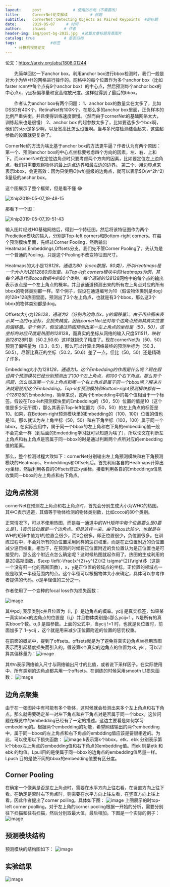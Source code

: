 ```yaml
---
layout:     post              # 使用的布局（不需要改）
title:      CornerNet论文解读          # 标题
subtitle:   CornerNet：Detecting Objects as Paired Keypoints  #副标题
date:       2019-05-07     # 时间
author:     zhiwei        # 作者
header-img: img/post-bg-2015.jpg  #这篇文章标题背景图片
catalog: true             # 是否归档
tags:               #标签
    - 计算机视觉论文
---
```


论文：<https://arxiv.org/abs/1808.01244>

&emsp;&emsp;先简单回忆一下anchor box。利用anchor box进行bbox检测时，我们一般是对大小为W*H的网格进行操作的。网格中的每个位置作为多个anchor box（比如faster rcnn中每个点有9个anchor box）的中心点，然后预测每个anchor box的中心点x，y坐标偏移量和宽高缩放尺度。这样就得到了最后的bbox。

&emsp;&emsp;作者认为anchor box有两个问题：
1、anchor box的数量实在太多了，比如DSSD有40K个，RetinaNet有100K个。在那么多的anchor box里面，正负样本的比例严重失衡。并且使得训练速度很慢。（然而由于cornerNet的基础网络太大，训练起来也是很慢）
2、anchor box 的超参数太多了，比如要选多少个box啊，他们的size是多少啊，以及宽高比怎么设置啊。当与多尺度检测结合起来，这些超参数的设置就更复杂了。

CornerNet的方法为啥比基于anchor box的方法更牛逼？作者认为有两个原因：
第一个、预测anchor box的中心点坐标要考虑四个方向的因素，左、右、上和下。而cornerNet在定位边角点时只要考虑两个方向的因素，比如要定位左上边角点，我们只需要观察物体的最上边点边界和最左边的边界。
第二个、用边界点来表示bbox，会更高效：因为只使用$O(wh)$量级的边角点，就可以表示$O(w^2h^2) $量级的anchor box。



这个图展示了整个框架，但是看不懂 😂

![Xnip2019-05-07_19-48-15](//wx4.sinaimg.cn/mw690/007ccxpDgy1g2szvm93s6j30uk0g7gtt.jpg)

那看下一个图：

![Xnip2019-05-07_19-51-43](//wx4.sinaimg.cn/mw690/007ccxpDgy1g2szx62ovzj311z09m0yi.jpg)

输入图片经过HG基础网络后，得到一个特征图，然后将该特征图作为两个Prediction模块的输入，分别是Top-left corners和Bottom-right corners。在每个预测模块里面，先经过Corner Pooling，然后输出Heatmaps,Embeddings,Offsets分支。我们先不管Corner Pooling了，先认为是一个普通的Pooling，只是这个Pooling不改变特征图尺寸。

Heatmaps的大小是128*128，通道为80（coco数据，80类），所以Heatmaps是一个大小为128*128*80的张量。以Top-left corners模块中的Heatmaps为例，其每个通道代表coco数据中的80个类别，每个通道的128*128网格中的每个点的输出表示该点是一个左上角点的概率。并且该通道预测出来的所有左上角点对应的所有bbox的物体类别都一样。举个例子，假设在通道编号为10（假设物体类别是dog）的128*128热图里面，预测出了3个左上角点，也就是有3个bbox，那么这3个bbox的物体类别都是dog。

Offsets大小为128*128，通道为2（分别为边角点x，y的偏移量）。由于用热图来表示某一点的xy坐标，会损失精度。因此cornerNet还对每个边角点预测其真实位置的偏移量。举个例子，假设通过热图预测出某一左上角点的坐标是（50，50），该坐标的对应尺度是热图的128*128，而真实的坐标从网络的输入尺度511*511，映射到128*128时是（50.2,50.6）这样就损失了精度了。现在cornerNet为（50，50）预测了偏移量为（0.3，0.5），那么可以计算出网络最终的预测坐标为（50.3，50.5）。尽管比真正的坐标（50.2，50.6）差了一点，但比（50，50）还是精确了许多。

Embedding大小为128*128，通道为1。这个Embedding的作用是什么呢？现在假设两个预测模块已经分别预测出了100个左上角点，和100个右下角点。那么有个问题，怎么知道哪一个左上角点和哪一个右上角点是属于同一个bbox呢？解决方法就是使用这个Embedding。Top-left预测模块和Bottom-right预测模块都有一个128*128的Embedding，简单来说，这两个Embedding中的每个值相当于一个标签。假设在Top-left预测模块里的Embedding的（50，50）位置的值是10（这个值是多少无所谓），那么其表示Top-left位置为（50，50）的左上角点的标签是10。如果，在Bottom-right预测模块里的Embedding的（100，100）位置的值也是10。那么就认为左上角坐标（50，50）和右下角坐标（100，100）属于同一个bbox。在实际应用中，属于同一个bbox的左上角和右下角的embedding值一般不会完全一样（到后面的Emdedding学习就可以知道为啥了），所以论文在判断左上角点和右上角点是否属于同一bbox的时是通过判断两个点所对应的embedding值的距离。

那么，整个检测过程大致如下：cornerNet分别输出左上角预测模块和右下角预测模块的Heatmaps、Embeddings和Offsets后。首先利用各自的Heatmaps计算出xy坐标，然后利用各自的Offsets修正xy坐标。接着利用各自的Embeddings信息收集同一bbox的左上角点和右下角点。

## 边角点检测
cornerNet在预测左上角点和右上角点时，首先会分别生成大小为W*H*C的热图。其中C表示通道，其值等于物体检测的物体类别数，比如coco的80个类别。

正常情况下，可以不使用热图，而是每一通道中的W*H矩阵中每个位置要么是0要么是1，1表示该位置是一个边角点。但是这样一来，由于bbox比较少，也就是在W*H的矩阵中值为1的位置会很少，而0会很多。即正位置很少，负位置很多。在训练过程中，不会对所有的负位置采用同样的惩罚权重，而是在正位置附近的负位置减少惩罚权重。相当于，在预测的时候将正位置附近的负位置认为是正位置也是可接受的。那么这个附近点怎么确定呢？这时候热图就起作用了。热图的生成利用的是2D高斯函数，$\exp \left(-\frac{x^{2}+y^{2}}{2 \sigma^{2}}\right)$（这是一个没有归一化的高斯函数），x，y是正位置的领域点的坐标，正位置的领域点一般是取某一半径范围内的点。这个半径可以根据物体大小来确定，具体可以参考作者提供的代码。$\sigma$是半径值的三分之一。

作者使用了一个变种的focal loss作为损失函数：

![image](//wx3.sinaimg.cn/mw690/007ccxpDgy1g2szzmd5a4j30gp02hwep.jpg)

其中pcij 表示类别c并且位置为（i，j）是边角点的概率。ycij 是真实标签，如果某一真实bbox的边角点的位置是（i,j）并且物体类别是c那么ycij=1 。N是所有的真实bbox个数。α,β 是超参数。上面的公式中，当ycij !=1 时，也就是负位置时，前面加多了 1−ycij ，这个就是用来减少正位置附近的位置的惩罚权重。

在前面的概览中，提到了offsets。offsets就是为了避免将真实边角点坐标用热图表示而引起精度损失而引入的。假设第k个真实的边角点的位置为xk, yk ，可以计算其偏移量为：![image](//ws3.sinaimg.cn/mw690/007ccxpDgy1g2t0211j2cj30bh02daa1.jpg)

其中n表示网络输入尺寸与网络输出尺寸的比值，或者说下采样因子。在实际使用中，所有类别的边角点都共用一个offsets。在训练的时候采用smooth L1损失函数：
![image](//ws2.sinaimg.cn/mw690/007ccxpDgy1g2t037lipgj30cb02i0ss.jpg)

## 边角点聚集
由于在一张图片中有可能有多个物体，这时候就会检测出来多个左上角点和右下角点。那么就需要确定某一对左下角点和右下角点对是否属于同一个bbox。这位问题在概览中的embedding已经有了一定的描述。这边主要看是如何学习embedding的。根据两个embedding的功能，希望网络输出的两个embedding中，属于同一bbox的左上角点和右下角点的embdding值应该是要很相近的。为此，可以使用以下损失函数：
![image](//wx4.sinaimg.cn/mw690/007ccxpDgy1g2t03vnpy0j30gs07taan.jpg)
k表示第k个bbox，etk、ebk  分别表示第k个bbox左上角点的embedding值和右下角点的embedding值。而ek 则是etk 和ebk 的均值。Lpull目的是使属于同一bbox的边角点的embedding值尽量一样。Lpush 目的是使不同的bbox的embedding值要有区分度。

## Corner Pooling
在确定一个像素是否是左上角点时，需要在水平方向上往右看，在竖直方向上往下看。在确定是否时右下角点时，则需要在水平方向上往左看，在竖直方向上往上看。因此作者提出了corner polling。具体如下图：
![image](//ws1.sinaimg.cn/mw690/007ccxpDgy1g2t063a56bj30na0d5jtu.jpg)
上图展示的时top-left corner poolling，对于左上角的corner pooling根据一开始的分析，需要分别往下扫描和往右扫描，然后分别取最大值，最后相加。下图是一个实际的例子：
![image](//ws1.sinaimg.cn/mw690/007ccxpDgy1g2t06nvq7oj30mt09kq43.jpg)

## 预测模块结构
预测模块的结构图如下：
![image](//ws4.sinaimg.cn/mw690/007ccxpDgy1g2t078kfcuj30uc0bfdhu.jpg)

## 实验结果
![image](//ws3.sinaimg.cn/mw690/007ccxpDgy1g2t07vwf6kj31260grk0g.jpg)